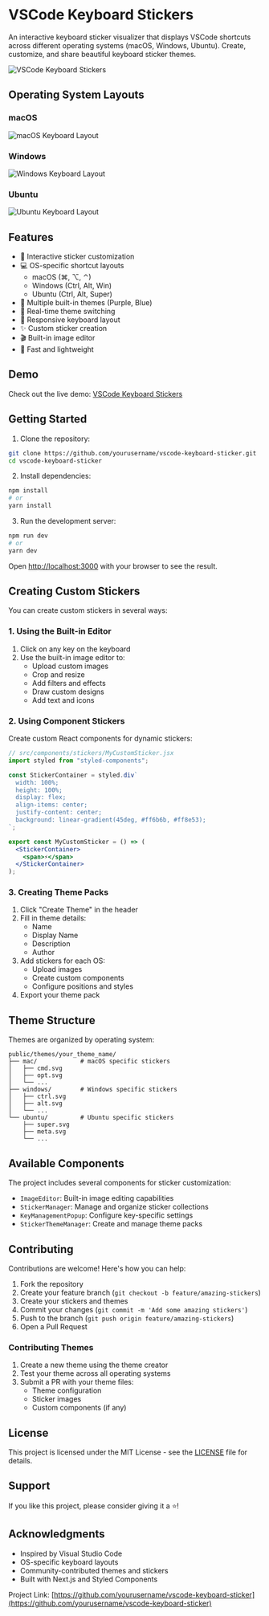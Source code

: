 # VSCode Keyboard Stickers

An interactive keyboard sticker visualizer that displays VSCode shortcuts across different operating systems (macOS, Windows, Ubuntu). Create, customize, and share beautiful keyboard sticker themes.

![VSCode Keyboard Stickers](./images/preview.png)

## Operating System Layouts

### macOS

![macOS Keyboard Layout](./images/macOS.png)

### Windows

![Windows Keyboard Layout](./images/windows.png)

### Ubuntu

![Ubuntu Keyboard Layout](./images/ubuntu.png)

## Features

- 🎨 Interactive sticker customization
- 💻 OS-specific shortcut layouts
  - macOS (⌘, ⌥, ⌃)
  - Windows (Ctrl, Alt, Win)
  - Ubuntu (Ctrl, Alt, Super)
- 🎯 Multiple built-in themes (Purple, Blue)
- 🔄 Real-time theme switching
- 📱 Responsive keyboard layout
- ✨ Custom sticker creation
- 🎬 Built-in image editor
- 🚀 Fast and lightweight

## Demo

Check out the live demo: [VSCode Keyboard Stickers](https://vscode-keyboard-sticker.vercel.app)

## Getting Started

1. Clone the repository:

```bash
git clone https://github.com/yourusername/vscode-keyboard-sticker.git
cd vscode-keyboard-sticker
```

2. Install dependencies:

```bash
npm install
# or
yarn install
```

3. Run the development server:

```bash
npm run dev
# or
yarn dev
```

Open [http://localhost:3000](http://localhost:3000) with your browser to see the result.

## Creating Custom Stickers

You can create custom stickers in several ways:

### 1. Using the Built-in Editor

1. Click on any key on the keyboard
2. Use the built-in image editor to:
   - Upload custom images
   - Crop and resize
   - Add filters and effects
   - Draw custom designs
   - Add text and icons

### 2. Using Component Stickers

Create custom React components for dynamic stickers:

```jsx
// src/components/stickers/MyCustomSticker.jsx
import styled from "styled-components";

const StickerContainer = styled.div`
  width: 100%;
  height: 100%;
  display: flex;
  align-items: center;
  justify-content: center;
  background: linear-gradient(45deg, #ff6b6b, #ff8e53);
`;

export const MyCustomSticker = () => (
  <StickerContainer>
    <span>⚡️</span>
  </StickerContainer>
);
```

### 3. Creating Theme Packs

1. Click "Create Theme" in the header
2. Fill in theme details:
   - Name
   - Display Name
   - Description
   - Author
3. Add stickers for each OS:
   - Upload images
   - Create custom components
   - Configure positions and styles
4. Export your theme pack

## Theme Structure

Themes are organized by operating system:

```
public/themes/your_theme_name/
├── mac/            # macOS specific stickers
│   ├── cmd.svg
│   ├── opt.svg
│   └── ...
├── windows/        # Windows specific stickers
│   ├── ctrl.svg
│   ├── alt.svg
│   └── ...
└── ubuntu/         # Ubuntu specific stickers
    ├── super.svg
    ├── meta.svg
    └── ...
```

## Available Components

The project includes several components for sticker customization:

- `ImageEditor`: Built-in image editing capabilities
- `StickerManager`: Manage and organize sticker collections
- `KeyManagementPopup`: Configure key-specific settings
- `StickerThemeManager`: Create and manage theme packs

## Contributing

Contributions are welcome! Here's how you can help:

1. Fork the repository
2. Create your feature branch (`git checkout -b feature/amazing-stickers`)
3. Create your stickers and themes
4. Commit your changes (`git commit -m 'Add some amazing stickers'`)
5. Push to the branch (`git push origin feature/amazing-stickers`)
6. Open a Pull Request

### Contributing Themes

1. Create a new theme using the theme creator
2. Test your theme across all operating systems
3. Submit a PR with your theme files:
   - Theme configuration
   - Sticker images
   - Custom components (if any)

## License

This project is licensed under the MIT License - see the [LICENSE](LICENSE) file for details.

## Support

If you like this project, please consider giving it a ⭐️!

## Acknowledgments

- Inspired by Visual Studio Code
- OS-specific keyboard layouts
- Community-contributed themes and stickers
- Built with Next.js and Styled Components

Project Link: [https://github.com/yourusername/vscode-keyboard-sticker](https://github.com/yourusername/vscode-keyboard-sticker)
